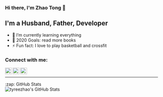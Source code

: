 ### Hi there, I'm Zhao Tong 👋

## I'm a Husband, Father, Developer

- 🌱 I’m currently learning everything
- 🥅 2020 Goals: read more books
- ⚡ Fun fact: I love to play basketball and crossfit

### Connect with me:

[<img align="left" alt="codeSTACKr | YouTube" width="22px" src="https://cdn.jsdelivr.net/npm/simple-icons@v3/icons/youtube.svg" />][youtube]
[<img align="left" alt="codeSTACKr | Twitter" width="22px" src="https://cdn.jsdelivr.net/npm/simple-icons@v3/icons/twitter.svg" />][twitter]
[<img align="left" alt="codeSTACKr | Instagram" width="22px" src="https://cdn.jsdelivr.net/npm/simple-icons@v3/icons/instagram.svg" />][instagram]

<br />

---

<summary>:zap: GitHub Stats</summary>

<img align="left" alt="tyreezhao's GitHub Stats" src="https://github-readme-stats.vercel.app/api?username=tyreezhao&show_icons=true&hide_border=true" />

[twitter]: https://twitter.com/Chaz_Zhao
[youtube]: https://www.youtube.com/channel/UCcTlrwEwgWaqxTTN5Av9QJg
[instagram]: https://www.instagram.com/tyreezhao/
